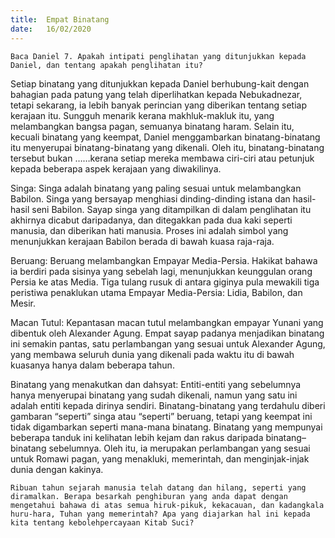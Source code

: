 ```yaml
---
title:  Empat Binatang
date:   16/02/2020
---
```


`Baca Daniel 7. Apakah intipati penglihatan yang ditunjukkan kepada Daniel, dan tentang apakah penglihatan itu?`

Setiap binatang yang ditunjukkan kepada Daniel berhubung-kait dengan bahagian pada patung yang telah diperlihatkan kepada Nebukadnezar, tetapi sekarang, ia lebih banyak perincian yang diberikan tentang setiap kerajaan itu. Sungguh menarik kerana makhluk-makluk itu, yang melambangkan bangsa pagan, semuanya binatang haram. Selain itu, kecuali binatang yang keempat, Daniel menggambarkan binatang-binatang itu menyerupai binatang-binatang yang dikenali. Oleh itu, binatang-binatang tersebut bukan ……kerana setiap mereka membawa ciri-ciri atau petunjuk kepada beberapa aspek kerajaan yang diwakilinya.

Singa: Singa adalah binatang yang paling sesuai untuk melambangkan Babilon. Singa yang bersayap menghiasi dinding-dinding istana dan hasil-hasil seni Babilon. Sayap singa yang ditampilkan di dalam penglihatan itu akhirnya dicabut daripadanya, dan ditegakkan pada dua kaki seperti manusia, dan diberikan hati manusia. Proses ini adalah simbol yang menunjukkan kerajaan Babilon berada di bawah kuasa raja-raja.

Beruang: Beruang melambangkan Empayar Media-Persia. Hakikat bahawa ia berdiri pada sisinya yang sebelah lagi, menunjukkan keunggulan orang Persia ke atas Media. Tiga tulang rusuk di antara giginya pula mewakili tiga peristiwa penaklukan utama Empayar Media-Persia: Lidia, Babilon, dan Mesir.

Macan Tutul: Kepantasan macan tutul melambangkan empayar Yunani yang dibentuk oleh Alexander Agung. Empat sayap padanya menjadikan binatang ini semakin pantas, satu perlambangan yang sesuai untuk Alexander Agung, yang membawa seluruh dunia yang dikenali pada waktu itu di bawah kuasanya hanya dalam beberapa tahun.

Binatang yang menakutkan dan dahsyat: Entiti-entiti yang sebelumnya hanya menyerupai binatang yang sudah dikenali, namun yang satu ini adalah entiti kepada  dirinya sendiri. Binatang-binatang yang terdahulu diberi gambaran “seperti” singa atau “seperti” beruang, tetapi yang keempat ini tidak digambarkan seperti mana-mana binatang. Binatang yang mempunyai beberapa tanduk ini kelihatan lebih kejam dan rakus daripada binatang–binatang sebelumnya. Oleh itu, ia merupakan perlambangan yang sesuai untuk Romawi pagan, yang menakluki, memerintah, dan menginjak-injak dunia dengan kakinya.

`Ribuan tahun sejarah manusia telah datang dan hilang, seperti yang diramalkan. Berapa besarkah penghiburan yang anda dapat dengan mengetahui bahawa di atas semua hiruk-pikuk, kekacauan, dan kadangkala huru-hara, Tuhan yang memerintah? Apa yang diajarkan hal ini kepada kita tentang kebolehpercayaan Kitab Suci?`